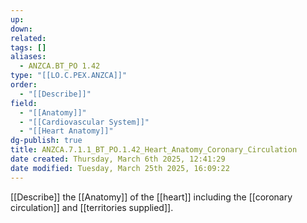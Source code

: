 ```yaml
---
up: 
down: 
related: 
tags: []
aliases:
  - ANZCA.BT_PO 1.42
type: "[[LO.C.PEX.ANZCA]]"
order:
  - "[[Describe]]"
field:
  - "[[Anatomy]]"
  - "[[Cardiovascular System]]"
  - "[[Heart Anatomy]]"
dg-publish: true
title: ANZCA.7.1.1_BT_PO.1.42_Heart_Anatomy_Coronary_Circulation
date created: Thursday, March 6th 2025, 12:41:29
date modified: Tuesday, March 25th 2025, 16:09:22
---
```


[[Describe]] the [[Anatomy]] of the [[heart]] including the [[coronary circulation]] and [[territories supplied]].
